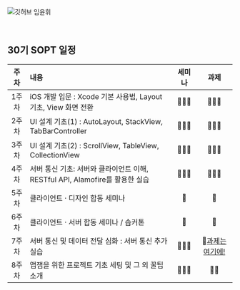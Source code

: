 ![깃허브 임윤휘](https://user-images.githubusercontent.com/61109660/160550404-bf9ae60b-62d4-4701-be76-831d65352a99.png)

<br>

## 30기 SOPT 일정

| 주차 | 내용 | 세미나 | 과제 |
 | :------: | :-------------- |  :---: |:-:|
 | 1주차 | iOS 개발 입문 : Xcode 기본 사용법, Layout 기초, View 화면 전환 | 🙆🏻‍♀️ | 🙆🏻‍♀️ |
 | 2주차 | UI 설계 기초(1) : AutoLayout, StackView, TabBarController | 🙆🏻‍♀️ | 🙆🏻‍♀️ |
 | 3주차 | UI 설계 기초(2) : ScrollView, TableView, CollectionView | 🙆🏻‍♀️ | 🙆🏻‍♀️ |
 | 4주차 | 서버 통신 기초: 서버와 클라이언트 이해, RESTful API, Alamofire를 활용한 실습 | 🙆🏻‍♀️ | 🙆🏻‍♀️ |
 | 5주차 | 클라이언트 · 디자인 합동 세미나 | 🥕 | 🥕 |
 | 6주차 | 클라이언트 · 서버 합동 세미나 / 솝커톤 | 🥕 | 🥕 |
| 7주차 | 서버 통신 및 데이터 전달 심화 : 서버 통신 추가 실습 | 🙆🏻‍♀️ | 📝[과제는 여기에!](https://github.com/30th-THE-SOPT-iOS-Part/LimYunHwi/blob/main/7thTask.md) |
| 8주차 | 앱잼을 위한 프로젝트 기초 세팅 및 그 외 꿀팁 소개 | 🙆🏻‍♀️ | 🏴‍☠️ |




<br>
<br>
